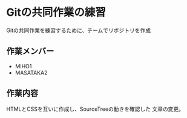 # Gitの共同作業の練習

Gitの共同作業を練習するために、チームでリポジトリを作成

## 作業メンバー

* MIHO1
* MASATAKA2

## 作業内容

HTMLとCSSを互いに作成し、SourceTreeの動きを確認した
文章の変更。


